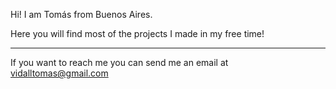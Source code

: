 Hi! I am Tomás from Buenos Aires.

Here you will find most of the projects I made in my free time!

<hr>

If you want to reach me you can send me an email at vidalltomas@gmail.com
